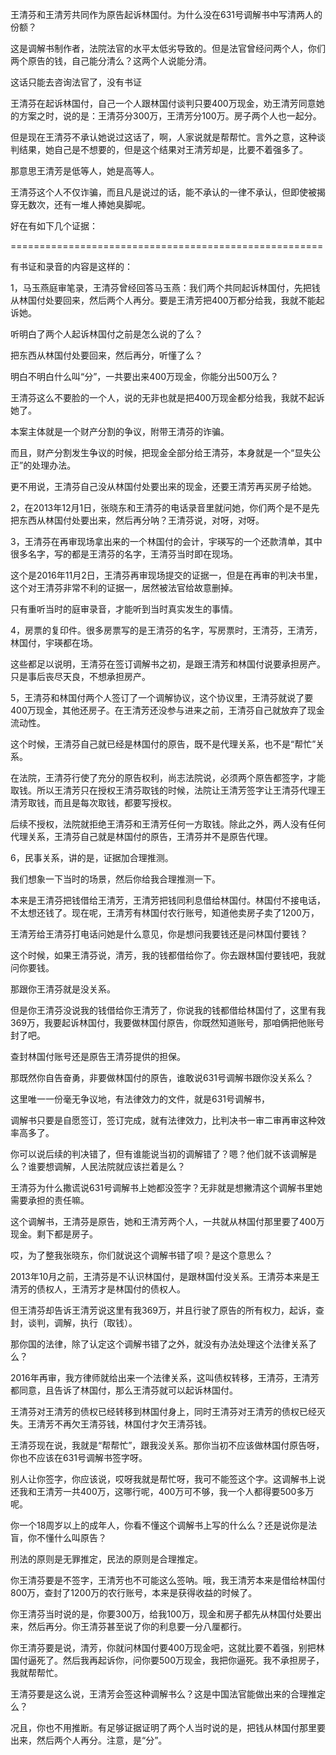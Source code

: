 王清芬和王清芳共同作为原告起诉林国付。为什么没在631号调解书中写清两人的份额？

这是调解书制作者，法院法官的水平太低劣导致的。但是法官曾经问两个人，你们两个原告的钱，自己能分清么？这两个人说能分清。

这话只能去咨询法官了，没有书证

王清芬在起诉林国付，自己一个人跟林国付谈判只要400万现金，劝王清芳同意她的方案之时，说的是：王清芬分300万，王清芳分100万。房子两个人也一起分。

但是现在王清芬不承认她说过这话了，啊，人家说就是帮帮忙。言外之意，这种谈判结果，她自己是不想要的，但是这个结果对王清芳却是，比要不着强多了。

那意思王清芳是低等人，她是高等人。

王清芬这个人不仅诈骗，而且凡是说过的话，能不承认的一律不承认，但即使被揭穿无数次，还有一堆人捧她臭脚呢。

好在有如下几个证据：

======================================================

有书证和录音的内容是这样的：

1，马玉燕庭审笔录，王清芬曾经回答马玉燕：我们两个共同起诉林国付，先把钱从林国付处要回来，然后两个人再分。要是王清芳把400万都分给我，我就不能起诉她。

听明白了两个人起诉林国付之前是怎么说的了么？

把东西从林国付处要回来，然后再分，听懂了么？

明白不明白什么叫“分”，一共要出来400万现金，你能分出500万么？

王清芬这么不要脸的一个人，说的无非也就是把400万现金都分给我，我就不起诉她了。

本案主体就是一个财产分割的争议，附带王清芬的诈骗。

而且，财产分割发生争议的时候，把现金全部分给王清芬，本身就是一个“显失公正”的处理办法。

更不用说，王清芬自己没从林国付处要出来的现金，还要王清芳再买房子给她。

2，在2013年12月1日，张晓东和王清芬的电话录音里就问她，你们两个是不是先把东西从林国付处要出来，然后再分呐？王清芬说，对呀，对呀。

3，王清芬在再审现场拿出来的一个林国付的会计，宇瑛写的一个还款清单，其中很多名字，写的都是王清芬的名字，王清芬当时即在现场。

这个是2016年11月2日，王清芬再审现场提交的证据一，但是在再审的判决书里，这个对王清芬非常不利的证据一，居然被法官给故意删掉。

只有重听当时的庭审录音，才能听到当时真实发生的事情。

4，房票的复印件。很多房票写的是王清芬的名字，写房票时，王清芬，王清芳，林国付，宇瑛都在场。

这些都足以说明，王清芬在签订调解书之初，是跟王清芳和林国付说要承担房产。只是事后丧尽天良，不想承担房产。

5，王清芬和林国付两个人签订了一个调解协议，这个协议里，王清芬就说了要400万现金，其他还房子。在王清芳还没参与进来之前，王清芬自己就放弃了现金流动性。

这个时候，王清芬自己就已经是林国付的原告，既不是代理关系，也不是“帮忙”关系。

在法院，王清芬行使了充分的原告权利，尚志法院说，必须两个原告都签字，才能取钱。所以王清芳只在授权王清芬取钱的时候，法院让王清芳签字让王清芬代理王清芳取钱，而且是每次取钱，都要写授权。

后续不授权，法院就拒绝王清芬和王清芳任何一方取钱。除此之外，两人没有任何代理关系，王清芬自己就是林国付的原告，王清芬并不是原告代理。

6，民事关系，讲的是，证据加合理推测。

我们想象一下当时的场景，然后你给我合理推测一下。

本来是王清芬把钱借给王清芳，王清芳把钱同利息借给林国付。林国付不接电话，不太想还钱了。现在呢，王清芳有林国付农行账号，知道他卖房子卖了1200万，

王清芳给王清芬打电话问她是什么意见，你是想问我要钱还是问林国付要钱？

这个时候，如果王清芬说，清芳，我的钱都借给你了。你去跟林国付要钱吧，我就问你要钱。

那跟你王清芬就是没关系。

但是你王清芬没说我的钱借给你王清芳了，你说我的钱都借给林国付了，这里有我369万，我要起诉林国付，我要做林国付原告，你既然知道账号，那咱俩把他账号封了吧。

查封林国付账号还是原告王清芬提供的担保。

那既然你自告奋勇，非要做林国付的原告，谁敢说631号调解书跟你没关系么？

这里唯一一份毫无争议地，有法律效力的文件，就是631号调解书，

调解书只要是自愿签订，签订完成，就有法律效力，比判决书一审二审再审这种效率高多了。

你可以说后续的判决错了，但有谁能说当初的调解错了？嗯？他们就不该调解是么？谁要想调解，人民法院就应该拦着是么？

王清芬为什么撒谎说631号调解书上她都没签字？无非就是想撇清这个调解书里她需要承担的责任嘛。

这个调解书，王清芬是原告，她和王清芳两个人，一共就从林国付那里要了400万现金。剩下都是房子。

哎，为了整我张晓东，你们就说这个调解书错了呗？是这个意思么？

2013年10月之前，王清芬是不认识林国付，是跟林国付没关系。王清芬本来是王清芳的债权人，王清芳才是林国付的债权人。

但王清芬却告诉王清芳说这里有我369万，并且行驶了原告的所有权力，起诉，查封，谈判，调解，执行（取钱）。

那你国的法律，除了认定这个调解书错了之外，就没有办法处理这个法律关系了么？

2016年再审，我方律师就给出来一个法律关系，这叫债权转移，王清芬，王清芳都同意，且告诉了林国付，那么王清芬就可以起诉林国付。

王清芬对王清芳的债权已经转移到林国付身上，同时王清芬对王清芳的债权已经灭失。王清芳不再欠王清芬钱，林国付才欠王清芬钱。

王清芬现在说，我就是“帮帮忙”，跟我没关系。那你当初不应该做林国付原告呀，你也不应该在631号调解书签字呀。

别人让你签字，你应该说，哎呀我就是帮忙呀，我可不能签这个字。这调解书上说还我和王清芳一共400万，这哪行呢，400万可不够，我一个人都得要500多万呢。

你一个18周岁以上的成年人，你看不懂这个调解书上写的什么么？还是说你是法盲，你不懂什么叫原告？

刑法的原则是无罪推定，民法的原则是合理推定。

你王清芬要是不签字，王清芳也不可能这么签呐。哦，我王清芳本来是借给林国付800万，查封了1200万的农行账号，本来是获得收益的时候了。

你王清芬当时说的是，你要300万，给我100万，现金和房子都先从林国付处要出来，然后再分。你王清芬甚至说了你的利息要一分八厘都行。

你王清芬要是说，清芳，你就问林国付要400万现金吧，这就比要不着强，别把林国付逼死了。然后我再起诉你，问你要500万现金，我把你逼死。我不承担房子，我就帮帮忙。

王清芬要是这么说，王清芳会签这种调解书么？这是中国法官能做出来的合理推定么？


况且，你也不用推断。有足够证据证明了两个人当时说的是，把钱从林国付那里要出来，然后两个人再分。注意，是“分”。
